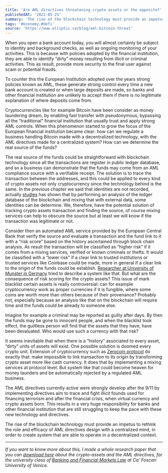 ```yaml
---
title: 'Are AML directives threatening crypto assets or the opposite?'
publishedAt: '2021-05-25'
summary: 'The rise of the blockchain technology must provide an impetus to rethink the role and efficacy of the directives, and design them with a decentralized mind.'
tags: '#economy,#defi'
source: 'https://www.elliptic.co/blog/aml-bitcoin-threat'
---
```

When you open a bank account today, you will almost certainly be subject to identity and background checks, as well as ongoing monitoring of your activities. This is because with policies adopted by the financial institution, they are able to identify “dirty” money resulting from illicit or criminal activities. This as result, provide more security to the final user against scam or potential frauds.

To counter this the European Institution adopted over the years strong policies known as AML, these generate strong control every time a new bank account is created or when large deposits are made, so banks and other financial institution are unlikely to accept them if there is no legitimate explanation of where deposits come from.

Cryptocurrencies like for example Bitcoin have been consider as money laundering dream, by enabling fast transfer with pseudonymous, bypassing all the “traditional” financial institution that usually trust and apply strong AML controls. When this phenomenon started to grow the focus of the European financial institution became clear: how can we regulate a business handling Bitcoin made with a decentralized technology, with the AML directives made for a centralized system? How can we determine the real source of the funds? 

The real source of the funds could be straightforward with blockchain technology since all the transactions are register in public ledger database, and so a business can demonstrate that the funds may come from an AML compliance source with a verifiable receipt. The solution is to trace the transaction between the addresses, and this could be applied to every kind of crypto assets not only cryptocurrency since the technology behind is the same. In the previous chapter we said that identities are not recorded, actually [studies](https://arxiv.org/abs/1107.4524) has shown that by performing an analysis of the ledger database of the blockchain and mixing that with external data, some identities can be determine. We, therefore, have the potential solution of tracking crypto assets transaction and finding the source, of course mixing services can help to obscure the source but at least we will know if the transaction was legitimate or not. 

Consider then an automated AML service provided by the European Central Bank that verify the source and evaluate a transaction and the fund link to it with a “risk score” based on the history ascertained through block chain analysis. As result the transaction will be classified as “higher risk” if it comes from a mixing services, verified or known criminals or thefts. It would be classified with a “lower risk” if a clear link to trusted institutions or trusted services like Coinbase could be made, more in general if a clear link to the origin of the funds could be establish. [Researcher at University of Munster in Germany](http://fc14.ifca.ai/bitcoin/papers/bitcoin14_submission_15.pdf) tried to describe a system like that.
But what are the consequence of risk scoring for the crypto assets? This issue of mark blacklist certain assets is really controversial: can for example cryptocurrency work as proper currencies if it is fungible, where some coins are worth more than others because of their provenance? Probably not, especially because an analysis like that on the blockchain will require time and the funds could be already to someone else.

Imagine for example a criminal may be reported as guilty after days. By then the funds may be gone to innocent people, and when the blacklist took effect, the guiltless person will find that the assets that they have, have been devaluated. Who would use such a currency with that risk?

It seems inevitable that when there is a “history” associated to every asset, “dirty” units of assets will exist. One possible solution is doomed every crypto unit. Extension of cryptocurrency such as [Zerocoin protocol](http://zerocoin.org) do exactly that: make impossible to link transaction to its origin by transforming crypto asset more like cash currency. It does that by implementing a mixing services at protocol level. But system like that could become heaven for money launders and be automatically rejected by a regulated AML business.

The AML directives currently active were strongly develop after the 9/11 by implementing directives aim to trace and fight illicit founds used for financing terrorism and after the financial crisis, when virtual currency and crypto assets born. This results in a very huge responsibility for banks and other financial institution that are still struggling to keep the pace with these new technology and directives.

The rise of the blockchain technology must provide an impetus to rethink the role and efficacy of AML directives design with a centralized mind, in order to create system that are able to operate in a decentralized context.

---

*If you want to know more about this, I made a whole research paper that you can [download here](/files/is-the-growth-of-crypto-assets-obscuring-the-aml-directives--research-paper-2021--filippo-benozzi.pdf) about the crypto-assets and the AML directives, for the university class of [Banking and Financial Markets Law](https://www.unive.it/data/insegnamento/259874) at Ca' Foscari University of Venice.*